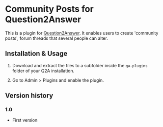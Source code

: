 
Community Posts for Question2Answer
=================================================

This is a plugin for [Question2Answer](http://www.question2answer.org). It enables users to create 'community posts', forum threads that several people can alter.


Installation & Usage
-------------------------------------------------

1. Download and extract the files to a subfolder inside the `qa-plugins` folder of your Q2A installation.

2. Go to Admin > Plugins and enable the plugin.

Version history
-------------------------------------------------

### 1.0

- First version
